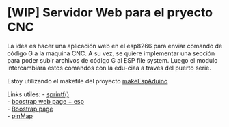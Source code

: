 [WIP] Servidor Web para el pryecto CNC
======================================

La idea es hacer una aplicación web en el esp8266 para enviar comando de código G a la máquina CNC. 
A su vez, se quiere implementar una sección para poder subir archivos de código G al ESP file system. 
Luego el modulo intercambiara estos comandos con la edu-ciaa a través del puerto serie.


Estoy utilizando el makefile del proyecto [makeEspAduino](https://github.com/plerup/makeEspArduino)


Links utiles:
    - [sprintf()](https://www.survivingwithandroid.com/esp8266-web-server/)  
    - [boostrap web page + esp](https://diyprojects.io/bootstrap-create-beautiful-web-interface-projects-esp8266/)  
    - [Boostrap page](https://v5.getbootstrap.com/docs/5.0/getting-started/introduction/)  
    - [pinMap](https://raw.githubusercontent.com/nodemcu/nodemcu-devkit-v1.0/master/Documents/NODEMCU_DEVKIT_V1.0_PINMAP.png)


